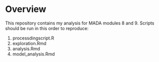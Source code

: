 # Overview

This repository contains my analysis for MADA modules 8 and 9. Scripts should be run in this order to reproduce:

1. processdingscript.R
2. exploration.Rmd
3. analysis.Rmd
4. model_analysis.Rmd
